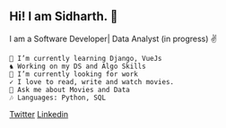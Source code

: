 ## Hi! I am Sidharth. 👋

I am a Software Developer| Data Analyst (in progress) ✌

    🌱 I’m currently learning Django, VueJs
    ♞ Working on my DS and Algo Skills
    🔭 I’m currently looking for work
    ✓ I love to read, write and watch movies.  
    💬 Ask me about Movies and Data
    🎶 Languages: Python, SQL 
    

[Twitter](https://twitter.com/siddbadal)  [Linkedin](https://www.linkedin.com/in/siddharthbadal/) 
   
       
<!--
**Siddharthbadal/Siddharthbadal** is a ✨ _special_ ✨ repository because its `README.md` (this file) appears on your GitHub profile.

Here are some ideas to get you started:

- 🔭 I’m currently working on ...
- 🌱 I’m currently learning ...
- 👯 I’m looking to collaborate on ...
- 🤔 I’m looking for help with ...
- 💬 Ask me about ...
- 📫 How to reach me: ...
- 😄 Pronouns: ...
- ⚡ Fun fact: ...
-->
